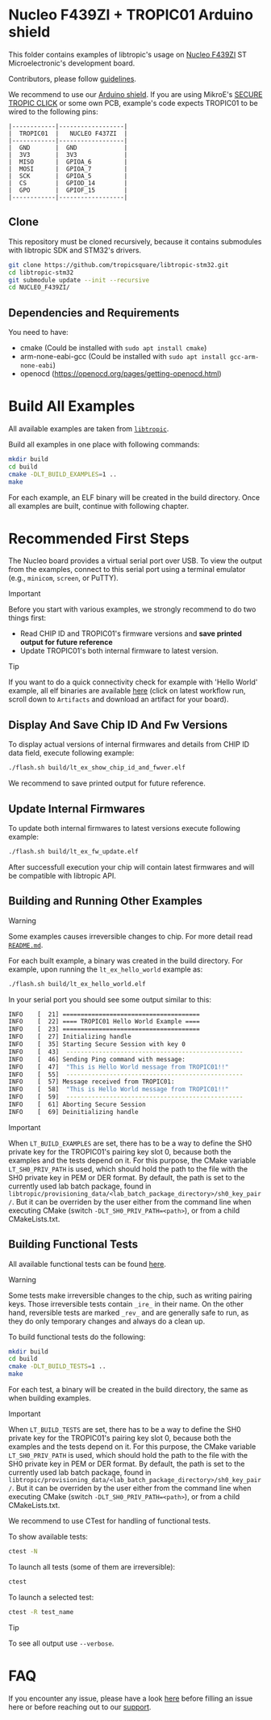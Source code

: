 # Nucleo F439ZI + TROPIC01 Arduino shield
This folder contains examples of libtropic's usage on [Nucleo F439ZI](https://os.mbed.com/platforms/ST-Nucleo-F439ZI/) ST Microelectronic's development board.

Contributors, please follow [guidelines](https://github.com/tropicsquare/libtropic-stm32/blob/master/CONTRIBUTING.md).

We recommend to use our [Arduino shield](https://www.github.com/tropicsquare/tropic01-arduino-shield-hw). If you are using MikroE's [SECURE TROPIC CLICK](https://www.mikroe.com/secure-tropic-click) or some own PCB, example's code expects TROPIC01 to be wired to the following pins:
```
|------------|------------------|
|  TROPIC01  |   NUCLEO F437ZI  |
|------------|------------------|
|  GND       |  GND             |
|  3V3       |  3V3             |
|  MISO      |  GPIOA_6         |
|  MOSI      |  GPIOA_7         |
|  SCK       |  GPIOA_5         |
|  CS        |  GPIOD_14        |
|  GPO       |  GPIOF_15        |
|------------|------------------|
```

## Clone

This repository must be cloned recursively, because it contains submodules with libtropic SDK and STM32's drivers.

```bash
git clone https://github.com/tropicsquare/libtropic-stm32.git
cd libtropic-stm32
git submodule update --init --recursive
cd NUCLEO_F439ZI/
```

## Dependencies and Requirements

You need to have:
* cmake (Could be installed with `sudo apt install cmake`)
* arm-none-eabi-gcc (Could be installed with `sudo apt install gcc-arm-none-eabi`)
* openocd (https://openocd.org/pages/getting-openocd.html)

# Build All Examples

All available examples are taken from [`libtropic`](https://github.com/tropicsquare/libtropic/tree/master/examples).

Build all examples in one place with following commands:

```bash
mkdir build
cd build
cmake -DLT_BUILD_EXAMPLES=1 ..
make
```
For each example, an ELF binary will be created in the build directory. Once all examples are built, continue with following chapter.

# Recommended First Steps

The Nucleo board provides a virtual serial port over USB. To view the output from the examples, connect to this serial port using a terminal emulator (e.g., `minicom`, `screen`, or PuTTY).

 > [!IMPORTANT]
 > Before you start with various examples, we strongly recommend to do two things first:
 > * Read CHIP ID and TROPIC01's firmware versions and **save printed output for future reference**
 > * Update TROPIC01's both internal firmware to latest version.

 > [!TIP]
 > If you want to do a quick connectivity check for example with 'Hello World' example, all elf binaries are available [here](https://github.com/tropicsquare/libtropic-stm32/actions/workflows/build_and_upload_examples.yml) (click on latest workflow run, scroll down to `Artifacts` and download an artifact for your board).

## Display And Save Chip ID And Fw Versions
To display actual versions of internal firmwares and details from CHIP ID data field, execute following example:
```bash
./flash.sh build/lt_ex_show_chip_id_and_fwver.elf
```

We recommend to save printed output for future reference.

## Update Internal Firmwares

To update both internal firmwares to latest versions execute following example:
```bash
./flash.sh build/lt_ex_fw_update.elf
```

After successfull execution your chip will contain latest firmwares and will be compatible with libtropic API.



## Building and Running Other Examples

> [!WARNING]
> Some examples causes irreversible changes to chip. For more detail read [`README.md`](https://github.com/tropicsquare/libtropic/tree/master/examples/).


For each built example, a binary was created in the build directory. For example, upon running the `lt_ex_hello_world` example as:
```bash
./flash.sh build/lt_ex_hello_world.elf
```
In your serial port you should see some output similar to this:
```bash
INFO    [  21] ======================================
INFO    [  22] ==== TROPIC01 Hello World Example ====
INFO    [  23] ======================================
INFO    [  27] Initializing handle
INFO    [  35] Starting Secure Session with key 0
INFO    [  43] 	-------------------------------------------------
INFO    [  46] Sending Ping command with message:
INFO    [  47] 	"This is Hello World message from TROPIC01!!"
INFO    [  55] 	-------------------------------------------------
INFO    [  57] Message received from TROPIC01:
INFO    [  58] 	"This is Hello World message from TROPIC01!!"
INFO    [  59] 	-------------------------------------------------
INFO    [  61] Aborting Secure Session
INFO    [  69] Deinitializing handle
```

> [!IMPORTANT]
> When `LT_BUILD_EXAMPLES` are set, there has to be a way to define the SH0 private key for the TROPIC01's pairing key slot 0, because both the examples and the tests depend on it. For this purpose, the CMake variable `LT_SH0_PRIV_PATH` is used, which should hold the path to the file with the SH0 private key in PEM or DER format. By default, the path is set to the currently used lab batch package, found in `libtropic/provisioning_data/<lab_batch_package_directory>/sh0_key_pair/`. But it can be overriden by the user either from the command line when executing CMake (switch `-DLT_SH0_PRIV_PATH=<path>`), or from a child CMakeLists.txt.

## Building Functional Tests

All available functional tests can be found [here](https://github.com/tropicsquare/libtropic/tree/master/tests/functional/).

> [!WARNING]
> Some tests make irreversible changes to the chip, such as writing pairing keys. Those irreversible
> tests contain `_ire_` in their name. On the other hand, reversible tests are marked `_rev_`
> and are generally safe to run, as they do only temporary changes and always do a clean up.

To build functional tests do the following:
```bash
mkdir build
cd build
cmake -DLT_BUILD_TESTS=1 ..
make
```

For each test, a binary will be created in the build directory, the same as when building examples.

> [!IMPORTANT]
> When `LT_BUILD_TESTS` are set, there has to be a way to define the SH0 private key for the TROPIC01's pairing key slot 0, because both the examples and the tests depend on it. For this purpose, the CMake variable `LT_SH0_PRIV_PATH` is used, which should hold the path to the file with the SH0 private key in PEM or DER format. By default, the path is set to the currently used lab batch package, found in `libtropic/provisioning_data/<lab_batch_package_directory>/sh0_key_pair/`. But it can be overriden by the user either from the command line when executing CMake (switch `-DLT_SH0_PRIV_PATH=<path>`), or from a child CMakeLists.txt.

We recommend to use CTest for handling of functional tests.

To show available tests:
```bash
ctest -N
```

To launch all tests (some of them are irreversible):
```bash
ctest
```

To launch a selected test:
```bash
ctest -R test_name
```

> [!TIP]
> To see all output use `--verbose`.


# FAQ

If you encounter any issue, please have a look [here](./../FAQ.md) before filling an issue here or before reaching out to our [support](https://support.desk.tropicsquare.com/).

